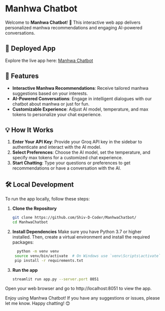 # Manhwa Chatbot

Welcome to **Manhwa Chatbot**! 🌟 This interactive web app delivers personalized manhwa recommendations and engaging AI-powered conversations.

## 📍 Deployed App

Explore the live app here: [Manhwa Chatbot](https://manhwa-chatbot.streamlit.app/)

## 🚀 Features

- **Interactive Manhwa Recommendations**: Receive tailored manhwa suggestions based on your interests.
- **AI-Powered Conversations**: Engage in intelligent dialogues with our chatbot about manhwa or just for fun.
- **Customizable Experience**: Adjust AI model, temperature, and max tokens to personalize your chat experience.

## 💡 How It Works

1. **Enter Your API Key**: Provide your Groq API key in the sidebar to authenticate and interact with the AI model.
2. **Select Preferences**: Choose the AI model, set the temperature, and specify max tokens for a customized chat experience.
3. **Start Chatting**: Type your questions or preferences to get recommendations or have a conversation with the AI.

## 🛠️ Local Development

To run the app locally, follow these steps:

1. **Clone the Repository**

   ```bash
   git clone https://github.com/Shiv-D-Coder/ManhwaChatbot/
   cd ManhwaChatbot
   ```
2. **Install Dependencies**
Make sure you have Python 3.7 or higher installed. Then, create a virtual environment and install the required packages:

   ```bash
     python -m venv venv
    source venv/bin/activate  # On Windows use `venv\Scripts\activate`
    pip install -r requirements.txt
    ```
3. **Run the app**

   ```bash
   streamlit run app.py --server.port 8051
   ```
Open your web browser and go to http://localhost:8051 to view the app.

Enjoy using Manhwa Chatbot! If you have any suggestions or issues, please let me know. Happy chatting! 😊
   
